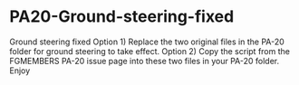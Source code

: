 # PA20-Ground-steering-fixed
Ground steering fixed
Option 1)
Replace the two original files in the PA-20 folder for ground steering to take effect.
Option 2)
Copy the script from the FGMEMBERS PA-20 issue page into these two files in your PA-20 folder.
Enjoy
